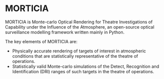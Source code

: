 # MORTICIA
MORTICIA is Monte-carlo Optical Rendering for Theatre Investigations of Capability under the Influence of the Atmosphere, 
an open-source optical surveillance modelling framework written mainly in Python.

The key elements of MORTICIA are:

 + Physically accurate rendering of targets of interest in atmospheric conditions that are statistically representative 
 of the theatre of operations.
 + Statistically valid Monte-carlo simulations of the Detect, Recognition and Identification (DRI) ranges of such targets
 in the theatre of operations.
 


